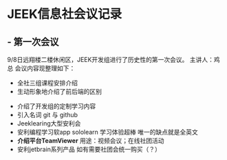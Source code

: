 # JEEK信息社会议记录
## - 第一次会议
9/8日远翔楼二楼休闲区，JEEK开发组进行了历史性的第一次会议。
主讲人：鸡总
会议内容现整理如下：
- 全社三组课程安排介绍
- 生动形象地介绍了前后端的区别
>
>
- 介绍了开发组的定制学习内容
- 引入名词 git 与 github
- Jeeklearing大型安利会
- 安利编程学习软app sololearn
学习体验超棒 唯一的缺点就是全英文
- **介绍平台TeamViewer**
用途：视频会议；在线社团活动
- 安利jetbrain系列产品
如有需要社团会统一购买（？）
